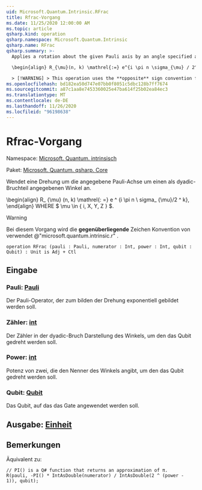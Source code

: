 ```yaml
---
uid: Microsoft.Quantum.Intrinsic.RFrac
title: Rfrac-Vorgang
ms.date: 11/25/2020 12:00:00 AM
ms.topic: article
qsharp.kind: operation
qsharp.namespace: Microsoft.Quantum.Intrinsic
qsharp.name: RFrac
qsharp.summary: >-
  Applies a rotation about the given Pauli axis by an angle specified as a dyadic fraction.

  \begin{align} R_{\mu}(n, k) \mathrel{:=} e^{i \pi n \sigma_{\mu} / 2^k}, \end{align} where $\mu \in \{I, X, Y, Z\}$.

  > [!WARNING] > This operation uses the **opposite** sign convention from > @"microsoft.quantum.intrinsic.r".
ms.openlocfilehash: bd182ea50d747e07bb0f8051c5dbc128b7ff7674
ms.sourcegitcommit: a87c1aa8e7453360025e47ba614f25b02ea84ec3
ms.translationtype: MT
ms.contentlocale: de-DE
ms.lasthandoff: 11/26/2020
ms.locfileid: "96198638"
---
```

# <a name="rfrac-operation"></a>Rfrac-Vorgang

Namespace: [Microsoft. Quantum. intrinsisch](xref:Microsoft.Quantum.Intrinsic)

Paket: [Microsoft. Quantum. qsharp. Core](https://nuget.org/packages/Microsoft.Quantum.QSharp.Core)


Wendet eine Drehung um die angegebene Pauli-Achse um einen als dyadic-Bruchteil angegebenen Winkel an.

\begin{align} R_ {\mu} (n, k) \mathrel{: =} e ^ {i \pi n \ sigma_ {\mu}/2 ^ k}, \end{align} WHERE $ \mu \in \{ i, X, Y, Z \} $.

> [!WARNING]
> Bei diesem Vorgang wird die **gegenüberliegende** Zeichen Konvention von verwendet @"microsoft.quantum.intrinsic.r" .

```qsharp
operation RFrac (pauli : Pauli, numerator : Int, power : Int, qubit : Qubit) : Unit is Adj + Ctl
```


## <a name="input"></a>Eingabe

### <a name="pauli--pauli"></a>Pauli: [Pauli](xref:microsoft.quantum.lang-ref.pauli)

Der Pauli-Operator, der zum bilden der Drehung exponentiell gebildet werden soll.


### <a name="numerator--int"></a>Zähler: [int](xref:microsoft.quantum.lang-ref.int)

Der Zähler in der dyadic-Bruch Darstellung des Winkels, um den das Qubit gedreht werden soll.


### <a name="power--int"></a>Power: [int](xref:microsoft.quantum.lang-ref.int)

Potenz von zwei, die den Nenner des Winkels angibt, um den das Qubit gedreht werden soll.


### <a name="qubit--qubit"></a>Qubit: [Qubit](xref:microsoft.quantum.lang-ref.qubit)

Das Qubit, auf das das Gate angewendet werden soll.



## <a name="output--unit"></a>Ausgabe: [Einheit](xref:microsoft.quantum.lang-ref.unit)



## <a name="remarks"></a>Bemerkungen

Äquivalent zu:

```qsharp
// PI() is a Q# function that returns an approximation of π.
R(pauli, -PI() * IntAsDouble(numerator) / IntAsDouble(2 ^ (power - 1)), qubit);
```